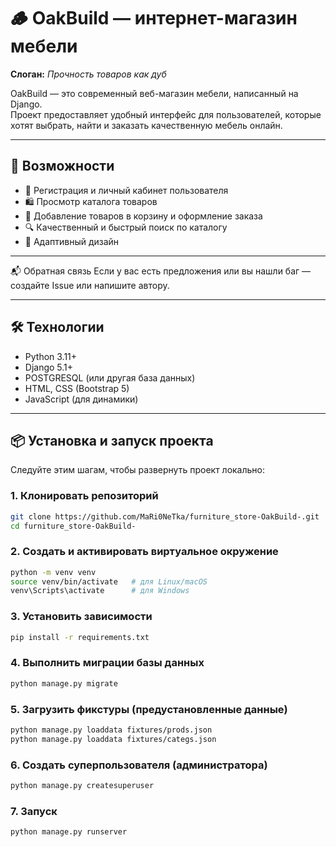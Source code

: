 # 🪵 OakBuild — интернет-магазин мебели

**Слоган:** *Прочность товаров как дуб*

OakBuild — это современный веб-магазин мебели, написанный на Django.  
Проект предоставляет удобный интерфейс для пользователей, которые хотят выбрать, найти и заказать качественную мебель онлайн.

---

## 🚀 Возможности

- 🔐 Регистрация и личный кабинет пользователя
- 🛍️ Просмотр каталога товаров
- 🛒 Добавление товаров в корзину и оформление заказа
- 🔍 Качественный и быстрый поиск по каталогу
- 📱 Адаптивный дизайн

---

📬 Обратная связь
Если у вас есть предложения или вы нашли баг — создайте Issue или напишите автору.

---

## 🛠️ Технологии

- Python 3.11+
- Django 5.1+
- POSTGRESQL (или другая база данных)
- HTML, CSS (Bootstrap 5)
- JavaScript (для динамики)

---

## 📦 Установка и запуск проекта

Следуйте этим шагам, чтобы развернуть проект локально:

### 1. Клонировать репозиторий

```bash
git clone https://github.com/MaRi0NeTka/furniture_store-OakBuild-.git
cd furniture_store-OakBuild-
```

### 2. Создать и активировать виртуальное окружение

```bash
python -m venv venv
source venv/bin/activate   # для Linux/macOS
venv\Scripts\activate      # для Windows
```

### 3. Установить зависимости

```bash
pip install -r requirements.txt
```

### 4. Выполнить миграции базы данных

```bash
python manage.py migrate
```

### 5. Загрузить фикстуры (предустановленные данные)

```bash
python manage.py loaddata fixtures/prods.json
python manage.py loaddata fixtures/categs.json
```
### 6. Создать суперпользователя (администратора)

```bash
python manage.py createsuperuser
```

### 7. Запуск

```bash
python manage.py runserver
```

